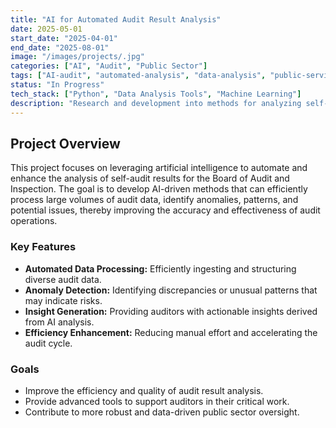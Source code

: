 ```yaml
---
title: "AI for Automated Audit Result Analysis"
date: 2025-05-01
start_date: "2025-04-01"
end_date: "2025-08-01"
image: "/images/projects/.jpg"
categories: ["AI", "Audit", "Public Sector"]
tags: ["AI-audit", "automated-analysis", "data-analysis", "public-service"]
status: "In Progress"
tech_stack: ["Python", "Data Analysis Tools", "Machine Learning"]
description: "Research and development into methods for analyzing self-audit results using artificial intelligence, aiming to enhance the efficiency and depth of auditing processes."
---
```


## Project Overview

This project focuses on leveraging artificial intelligence to automate and enhance the analysis of self-audit results for the Board of Audit and Inspection. The goal is to develop AI-driven methods that can efficiently process large volumes of audit data, identify anomalies, patterns, and potential issues, thereby improving the accuracy and effectiveness of audit operations.

### Key Features

* **Automated Data Processing:** Efficiently ingesting and structuring diverse audit data.
* **Anomaly Detection:** Identifying discrepancies or unusual patterns that may indicate risks.
* **Insight Generation:** Providing auditors with actionable insights derived from AI analysis.
* **Efficiency Enhancement:** Reducing manual effort and accelerating the audit cycle.

### Goals

* Improve the efficiency and quality of audit result analysis.
* Provide advanced tools to support auditors in their critical work.
* Contribute to more robust and data-driven public sector oversight.
